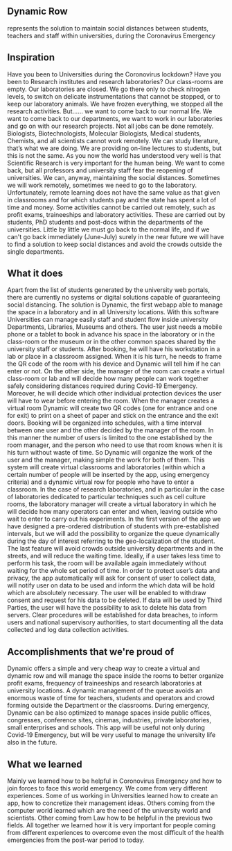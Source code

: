 ## Dynamic Row 

represents the solution to maintain social distances between students, 
teachers and staff within universities, during the Coronavirus Emergency 

## Inspiration

Have you been to Universities during the Coronovirus lockdown? Have you been to Research institutes and research laboratories? 
Our class-rooms are empty. Our laboratories are closed. We go there only to check nitrogen levels, to switch on delicate instrumentations that cannot be stopped, or to keep our laboratory animals. We have frozen everything, we stopped all the research activities.
But…… we want to come back to our normal life. We want to come back to our departments, we want to work in our laboratories and go on with our research projects. Not all jobs can be done remotely. Biologists, Biotechnologists, Molecular Biologists, Medical students, Chemists, and all scientists cannot work remotely. We can study literature, that’s what we are doing. We are providing on-line lectures to students, but this is not the same.
As you now the world has understood very well is that Scientific Research is very important for the human being. 
We want to come back, but all professors and university staff fear the reopening of universities. We can, anyway, maintaining the social distances. Sometimes we will work remotely, sometimes we need to go to the laboratory. 
Unfortunately, remote learning does not have the same value as that given in classrooms and for which students pay and the state has spent a lot of time and money. Some activities cannot be carried out remotely, such as profit exams, traineeships and laboratory activities. These are carried out by students, PhD students and post-docs within the departments of the universities.
Little by little we must go back to the normal life, and if we can't go back immediately (June-July) surely in the near future we will have to find a solution to keep social distances and avoid the crowds outside the single departments.

## What it does

Apart from the list of students generated by the university web portals, there are currently no systems or digital solutions capable of guaranteeing social distancing.
The solution is Dynamic, the first webapp able to manage the space in a laboratory and in all University locations. With this software Universities can manage easily staff and student flow inside university Departments, Libraries, Museums and others. 
The user just needs a mobile phone or a tablet to book in advance his space in the laboratory or in the class-room or the museum or in the other common spaces shared by the university staff or students. After booking, he will have his workstation in a lab or place in a classroom assigned. When it is his turn, he needs to frame the QR code of the room with his device and Dynamic will tell him if he can enter or not.
On the other side, the manager of the room can create a virtual class-room or lab and will decide how many people can work together safely considering distances required during Covid-19 Emergency. Moreover, he will decide which other individual protection devices the user will have to wear before entering the room. When the manager creates a virtual room Dynamic will create two QR codes (one for entrance and one for exit) to print on a sheet of paper and stick on the entrance and the exit doors. Booking will be organized into schedules, with a time interval between one user and the other decided by the manager of the room.
In this manner the number of users is limited to the one established by the room manager, and the person who need to use that room knows when it is his turn without waste of time. So Dynamic will organize the work of the user and the manager, making simple the work for both of them.
This system will create virtual classrooms and laboratories (within which a certain number of people will be inserted by the app, using emergency criteria) and a dynamic virtual row for people who have to enter a classroom.
In the case of research laboratories, and in particular in the case of laboratories dedicated to particular techniques such as cell culture rooms, the laboratory manager will create a virtual laboratory in which he will decide how many operators can enter and when, leaving outside who wait to enter to carry out his experiments.
In the first version of the app we have designed a pre-ordered distribution of students with pre-established intervals, but we will add the possibility to organize the queue dynamically during the day of interest referring to the geo-localization of the student. The last feature will avoid crowds outside university departments and in the streets, and will reduce the waiting time. Ideally, if a user takes less time to perform his task, the room will be available again immediately without waiting for the whole set period of time.
In order to protect user’s data and privacy, the app automatically will ask for consent of user to collect data, will notify user on data to be used and inform the which data will be hold which are absolutely necessary. The user will be enabled to withdraw consent  and 
request for his data to be deleted. If data will be used by Third Parties, the user will have the possibility to ask to delete his data from servers. Clear procedures will be established for data breaches, to inform users and national supervisory authorities, to start documenting all the data collected and log data collection activities.

## Accomplishments that we're proud of
Dynamic offers a simple and very cheap way to create a virtual and dynamic row and will manage the space inside the rooms to better organize profit exams, frequency of traineeships and research laboratories at university locations. 
A dynamic management of the queue avoids an enormous waste of time for teachers, students and operators and crowd forming outside the Department or the classrooms.
During emergency, Dynamic can be also optimized to manage spaces inside public offices, congresses, conference sites, cinemas, industries, private laboratories, small enterprises and schools.
This app will be useful not only during Covid-19 Emergency, but will be very useful to manage the university life also in the future.

## What we learned

Mainly we learned how to be helpful in Coronovirus Emergency and how to join forces to face this world emergency.
We come from very different experiences. Some of us working in Universities learned how to create an app, how to concretize their management ideas. Others coming from the computer world learned which are the need of the university world and scientists. Other coming from Law how to be helpful in the previous two fields. All together we learned how it is very important for people coming from different experiences to overcome even the most difficult of the health emergencies from the post-war period to today.

